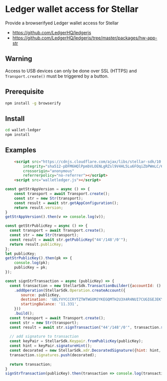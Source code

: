 # Ledger wallet access for Stellar

Provide a browserifyed Ledger wallet access for Stellar

- https://github.com/LedgerHQ/ledgerjs
- https://github.com/LedgerHQ/ledgerjs/tree/master/packages/hw-app-str

## Warning

Access to USB devices can only be done over SSL (HTTPS) and `Transport.create()` must be triggered by a button.

## Prerequisite

```sh
npm install -g browserify
```

## Install

```sh
cd wallet-ledger
npm install
```

## Examples

```html
    <script src="https://cdnjs.cloudflare.com/ajax/libs/stellar-sdk/10.0.1/stellar-sdk.min.js"
        integrity="sha512-pDFM6HQlPpmbVLOENLgRZsl9V4HL5Lu6FOqiZbPWmLC/698C5gXG7+OZCOEQJhfggwE/cEGy3FwPmKPRBXQFWg=="
        crossorigin="anonymous"
        referrerpolicy="no-referrer"></script>
    <script src="walletledger.js"></script>
```

```javascript
const getStrAppVersion = async () => {
    const transport = await Transport.create();
    const str = new Str(transport);
    const result = await str.getAppConfiguration();
    return result.version;
}
getStrAppVersion().then(v => console.log(v));

const getStrPublicKey = async () => {
  const transport = await Transport.create();
  const str = new Str(transport);
  const result = await str.getPublicKey("44'/148'/0'");
  return result.publicKey;
};
let publicKey;
getStrPublicKey().then(pk => {
    console.log(pk);
    publicKey = pk;
});

const signStrTransaction = async (publicKey) => {
  const transaction = new StellarSdk.TransactionBuilder({accountId: () => publicKey, sequenceNumber: () => '1234', incrementSequenceNumber: () => null})
    .addOperation(StellarSdk.Operation.createAccount({
       source: publicKey,
       destination: 'GBLYVYCCCRYTZTWTWGOMJYKEGQMTH2U3X4R4NUI7CUGIGEJEKYD5S5OJ', // SATIS5GR33FXKM7HVWZ2UQO33GM66TVORZUEF2HPUQ3J7K634CTOAWQ7
       startingBalance: '11.331',
    }))
    .build();
  const transport = await Transport.create();
  const str = new Str(transport);
  const result = await str.signTransaction("44'/148'/0'", transaction.signatureBase());
  
  // add signature to transaction
  const keyPair = StellarSdk.Keypair.fromPublicKey(publicKey);
  const hint = keyPair.signatureHint();
  const decorated = new StellarSdk.xdr.DecoratedSignature({hint: hint, signature: result.signature});
  transaction.signatures.push(decorated);
  
  return transaction;
}
signStrTransaction(publicKey).then(transaction => console.log(transaction.toEnvelope().toXDR().toString('base64')));
```


